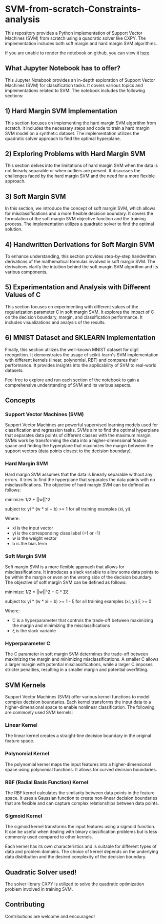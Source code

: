 # SVM-from-scratch-Constraints-analysis

This repository provides a Python implementation of Support Vector Machines (SVM) from scratch using a quadratic solver like CXPY. The implementation includes both soft margin and hard margin SVM algorithms.

If you are unable to render the notebook on github, you can view it [here](https://nbviewer.org/github/akash18tripathi/SVM-from-scratch-Constraints-analysis/blob/main/SVM.ipynb)

## What Jupyter Notebook has to offer?

This Jupyter Notebook provides an in-depth exploration of Support Vector Machines (SVM) for classification tasks. It covers various topics and implementations related to SVM. The notebook includes the following sections:

## 1) Hard Margin SVM Implementation

This section focuses on implementing the hard margin SVM algorithm from scratch. It includes the necessary steps and code to train a hard margin SVM model on a synthetic dataset. The implementation utilizes the quadratic solver approach to find the optimal hyperplane.

## 2) Exploring Problems with Hard Margin SVM

This section delves into the limitations of hard margin SVM when the data is not linearly separable or when outliers are present. It discusses the challenges faced by the hard margin SVM and the need for a more flexible approach.

## 3) Soft Margin SVM

In this section, we introduce the concept of soft margin SVM, which allows for misclassifications and a more flexible decision boundary. It covers the formulation of the soft margin SVM objective function and the training process. The implementation utilizes a quadratic solver to find the optimal solution.

## 4) Handwritten Derivations for Soft Margin SVM

To enhance understanding, this section provides step-by-step handwritten derivations of the mathematical formulas involved in soft margin SVM. The derivations clarify the intuition behind the soft margin SVM algorithm and its various components.

## 5) Experimentation and Analysis with Different Values of C

This section focuses on experimenting with different values of the regularization parameter C in soft margin SVM. It explores the impact of C on the decision boundary, margin, and classification performance. It includes visualizations and analysis of the results.

## 6) MNIST Dataset and SKLEARN Implementation

Finally, this section utilizes the well-known MNIST dataset for digit recognition. It demonstrates the usage of scikit-learn's SVM implementation with different kernels (linear, polynomial, RBF) and compares their performance. It provides insights into the applicability of SVM to real-world datasets.

Feel free to explore and run each section of the notebook to gain a comprehensive understanding of SVM and its various aspects.


## Concepts

### Support Vector Machines (SVM)

Support Vector Machines are powerful supervised learning models used for classification and regression tasks. SVMs aim to find the optimal hyperplane that separates data points of different classes with the maximum margin. SVMs work by transforming the data into a higher-dimensional feature space and finding the hyperplane that maximizes the margin between the support vectors (data points closest to the decision boundary).

### Hard Margin SVM

Hard margin SVM assumes that the data is linearly separable without any errors. It tries to find the hyperplane that separates the data points with no misclassifications. The objective of hard margin SVM can be defined as follows:

minimize: 1/2 * ||w||^2

subject to: yi * (w * xi + b) >= 1 for all training examples (xi, yi)

Where:
- xi is the input vector
- yi is the corresponding class label (+1 or -1)
- w is the weight vector
- b is the bias term

### Soft Margin SVM

Soft margin SVM is a more flexible approach that allows for misclassifications. It introduces a slack variable to allow some data points to be within the margin or even on the wrong side of the decision boundary. The objective of soft margin SVM can be defined as follows:

minimize: 1/2 * ||w||^2 + C * Σξ

subject to: yi * (w * xi + b) >= 1 - ξ for all training examples (xi, yi)
            ξ >= 0

Where:
- C is a hyperparameter that controls the trade-off between maximizing the margin and minimizing the misclassifications
- ξ is the slack variable

### Hyperparameter C

The C parameter in soft margin SVM determines the trade-off between maximizing the margin and minimizing misclassifications. A smaller C allows a larger margin with potential misclassifications, while a larger C imposes stricter penalties, resulting in a smaller margin and potential overfitting.

## SVM Kernels

Support Vector Machines (SVM) offer various kernel functions to model complex decision boundaries. Each kernel transforms the input data to a higher-dimensional space to enable nonlinear classification. The following are commonly used SVM kernels:

### Linear Kernel

The linear kernel creates a straight-line decision boundary in the original feature space.

### Polynomial Kernel

The polynomial kernel maps the input features into a higher-dimensional space using polynomial functions. It allows for curved decision boundaries.

### RBF (Radial Basis Function) Kernel

The RBF kernel calculates the similarity between data points in the feature space. It uses a Gaussian function to create non-linear decision boundaries that are flexible and can capture complex relationships between data points.

### Sigmoid Kernel

The sigmoid kernel transforms the input features using a sigmoid function. It can be useful when dealing with binary classification problems but is less commonly used compared to other kernels.

Each kernel has its own characteristics and is suitable for different types of data and problem domains. The choice of kernel depends on the underlying data distribution and the desired complexity of the decision boundary.


## Quadratic Solver used!

The solver library CXPY is utilized to solve the quadratic optimization problem involved in training SVM.

## Contributing

Contributions are welcome and encouraged!

